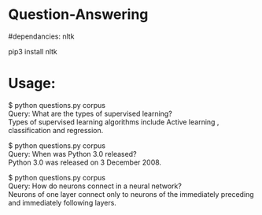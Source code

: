 # Question-Answering

#dependancies: nltk

pip3 install nltk

# Usage:

$ python questions.py corpus  
Query: What are the types of supervised learning?  
Types of supervised learning algorithms include Active learning , classification and regression.

$ python questions.py corpus  
Query: When was Python 3.0 released?  
Python 3.0 was released on 3 December 2008.

$ python questions.py corpus  
Query: How do neurons connect in a neural network?  
Neurons of one layer connect only to neurons of the immediately preceding and immediately following layers.
